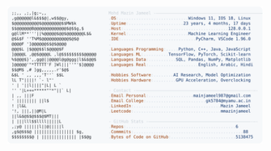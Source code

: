 <picture>
  <source srcset="https://raw.githubusercontent.com/mmazinjameel/mmazinjameel/main/dark_mode.svg?v=1742667112" media="(prefers-color-scheme: dark)">
  <img src="https://raw.githubusercontent.com/mmazinjameel/mmazinjameel/main/light_mode.svg?v=1742667112">
</picture>

